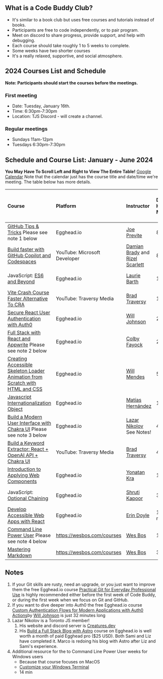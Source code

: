 ## What is a Code Buddy Club?

- It's similar to a book club but uses free courses and tutorials instead of books.
- Participants are free to code independently, or to pair program.
- Meet on discord to share progress, provide support, and help with debugging.
- Each course should take roughly 1 to 5 weeks to complete.
- Some weeks have two shorter courses
- It's a really relaxed, supportive, and social atmosphere.
## 2024 Courses List and Schedule

**Note: Participants should start the courses before the meetings.**
### First meeting

- Date: Tuesday, January 16th.
- Time: 6:30pm-7:30pm 
- Location: TJS Discord - will create a channel.
### Regular meetings

- Sundays 11am-12pm
- Tuesdays 6:30pm-7:30pm 
## Schedule and Course List: January - June 2024

**You May Have To Scroll Left and Right to View The Entire Table!**
[Google Calendar](https://calendar.google.com/calendar/u/0?cid=MGE4ZDRkNmEwYWQxNGJlMTBjZTc0MTRlODAxMDViZTI0ZjE1YmExNGFkZmYyNDc1MTgzM2FjOGUwMGI0ODkxYUBncm91cC5jYWxlbmRhci5nb29nbGUuY29t) Note that the calendar just has the course title and date/time we're meeting. The table below has more details.

| Course | Platform | Instructor | Duration: Hours / Minutes | Number of Lessons/Video | Proposed Duration for Buddy Club | Week(s) of the Year | Dates (Monday - Sunday) |
| :--- | :--- | :--- | :--- | :--- | :---: | :---: | :---: |
| [GitHub Tips & Tricks](https://egghead.io/courses/github-tips-tricks-6fc4) Please see note 1 below| Egghead.io | [Joe Previte](https://egghead.io/q/resources-by-joe-previte)| 8 min | 10 lessons | 0.5 Week | 03 to 03 | Jan 15 to Jan 21 |
| [Build faster with GitHub Copilot and Codespaces](https://youtu.be/Lseaqxg8NaY?si=qblR8Am2hJlhcn0Q) | YouTube: Microsoft Developer | [Damian Brady](https://www.linkedin.com/in/damianbrady/) and [Rizel Scarlett](https://www.linkedin.com/in/rizel-bobb-semple/) | 8 min | 10 lessons | 0.5 Week | 03 to 03 | Jan 15 to Jan 21 |
| JavaScript: [ES6 and Beyond](https://egghead.io/courses/es6-and-beyond-9922)| Egghead.io | [Laurie Barth](https://egghead.io/q/resources-by-laurie-barth) | 11 min | 6 lessons | 0.5 Week | 04 to 04 | Jan 22 to Jan 28 |
| [Vite Crash Course Faster Alternative To CRA](https://www.youtube.com/watch?v=89NJdbYTgJ8&t=2s) | YouTube: Traversy Media | [Brad Traversy](https://www.linkedin.com/in/bradtraversy/) | 16 min | 1 video | 0.5 Week | 04 to 04 | Jan 22 to Jan 28 | 
| [Secure React User Authentication with Auth0](https://egghead.io/courses/secure-react-user-authentication-with-auth0-5e17e718) | Egghead.io | [Will Johnson](https://egghead.io/q/resources-by-will-johnson) | 24 min | 9 lessons | 01 Week | 05 to 05 | Jan 29 to Feb 04 |
| [Full Stack with React and Appwrite](https://egghead.io/courses/full-stack-with-react-and-appwrite-e1e46f61) Please see note 2 below | Egghead.io | [Colby Fayock](https://egghead.io/q/resources-by-colby-fayock) | 2h 11m | 15 lessons | 05 Weeks | 06 to 11 | Feb 05 to Mar 17 |
| [Creating Accessible Skeleton Loader Animation from Scratch with HTML and CSS](https://egghead.io/courses/creating-accessible-skeleton-loader-animation-from-scratch-with-html-and-css-4b3d6427) | Egghead.io | [Will Mendes](https://egghead.io/q/resources-by-will-mendes) | 5 min | 3 lessons | 0.5 Week | 12 to 12 | Mar 18 to Mar 24 |
| [Javascript Internationalization Object](https://egghead.io/courses/javascript-internationalization-object-b62d898e) |Egghead.io | [Matías Hernández](https://egghead.io/q/resources-by-matias-hernandez) | 11 min | 5 lessons | 0.5 Week | 12 to 12 | Mar 18 to Mar 24  
| [Build a Modern User Interface with Chakra UI](https://egghead.io/courses/build-a-modern-user-interface-with-chakra-ui-fac68106) Please see note 3 below| Egghead.io | [Lazar Nikolov](https://egghead.io/q/resources-by-lazar-nikolov) See Notes! | 42 min | 9 lessons | 02 Weeks |  13 to 14 | Mar 25 to Apr 07 |
| [Build a Keyword Extractor: React + OpenAI API + Chakra UI](https://youtu.be/jJNPPP2YEdM?si=FT7l6K41OIj76Ubr)| YouTube: Traversy Media | [Brad Traversy](https://www.linkedin.com/in/bradtraversy/) | 48 min| 1 video | 02 Weeks | 15 to 16 | Apr 08 to Apr 21 |
| [Introduction to Applying Web Components](https://egghead.io/courses/web-components-f902) | Egghead.io | [Yonatan Kra](https://egghead.io/q/resources-by-yonatan-kra) | 17 min | 7 lessons | 1.5 Weeks |  17 to 18 | Apr 22 to May 05 |
| JavaScript: [Optional Chaining](https://egghead.io/courses/optional-chaining-f563)| Egghead.io | [Shruti Kapoor](https://egghead.io/q/resources-by-shruti-kapoor) | 3 min | 4 lessons | 0.5 Weeks |  18 to 18 | Apr 29 to May 05 |
| [Develop Accessible Web Apps with React](https://egghead.io/courses/develop-accessible-web-apps-with-react) | Egghead.io | [Erin Doyle](https://egghead.io/q/resources-by-erin-doyle) | 1h 32 min | 28 lessons | 04 Weeks |  19 to 23 | May 06 to June 09 |
| [Command Line Power User](https://commandlinepoweruser.com/) Please see note 4 below| https://wesbos.com/courses | [Wes Bos](https://www.linkedin.com/in/wesbos/) | 1h | 11 lessons | 02 Weeks |  24 to 25 | Jun 10 to Jun 23 |
| [Mastering Markdown](https://masteringmarkdown.com/) | https://wesbos.com/courses | [Wes Bos](https://www.linkedin.com/in/wesbos/) | 34 min | 11 lessons | 01 Week |  26 to 26 | Jun 24 to Jul 01 |

## Notes

1. If your Git skills are rusty, need an upgrade, or you just want to improve them the free Egghead.io course [Practical Git for Everyday Professional Use](https://egghead.io/courses/practical-git-for-everyday-professional-use) is highly recommended either before the first week of Code Buddy, or during the first week when we focus on Git and GitHub.
2. If you want to dive deeper into Auth0 the free Egghead.io course [Custom Authentication Flows for Modern Applications with Auth0 Actions](https://egghead.io/courses/custom-authentication-flows-for-modern-applications-with-auth0-actions-c51aa3bc)by [Will Johnson](https://egghead.io/q/resources-by-will-johnson) is just 32 minutes long
3. Lazar Nikolov is a Toronto JS member! 
	1. His website and discord server is [Creatures.dev](https://creatures.dev)
	2. His [Build a Full Stack Blog with Astro](https://egghead.io/courses/build-a-full-stack-blog-with-astro-7ffcf9ec) course on Egghead.io is well worth a month of paid Egghead pro ($25 USD). Both Sami and Liz have completed it. Marco is redoing his blog with Astro after Liz and Sami's experience.
4. Additional resource for the to Command Line Power User weeks for Windows users
	- Because that course focuses on MacOS
	- [Customize your Windows Terminal](https://youtu.be/K-hby0Op1dM?si=8gqzYZwZRI1kVgA1)
	- 14 min